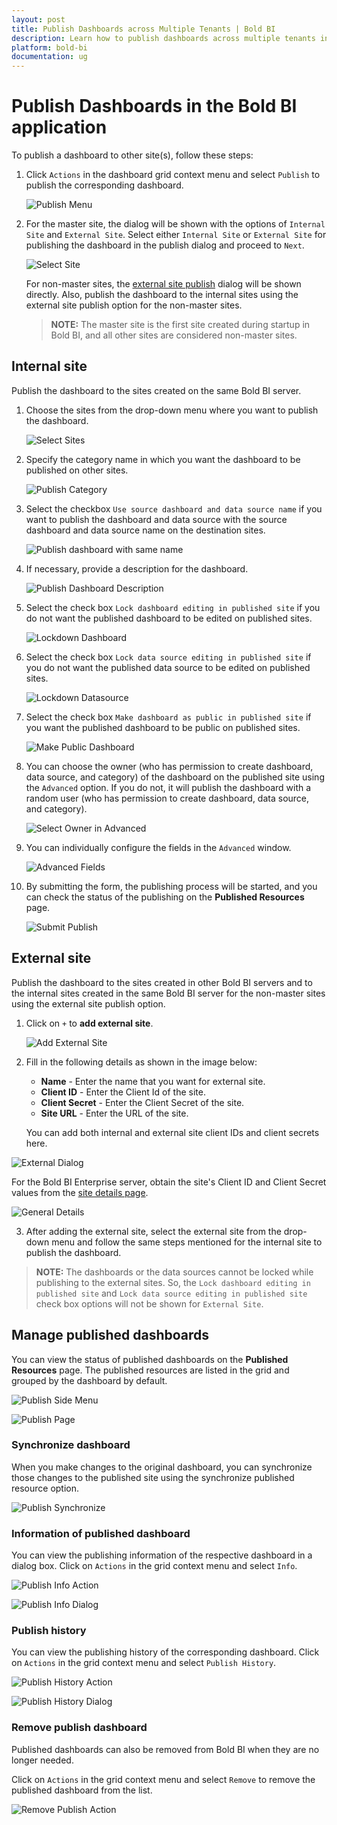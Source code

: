 ```yaml
---
layout: post
title: Publish Dashboards across Multiple Tenants | Bold BI
description: Learn how to publish dashboards across multiple tenants in Bold BI deployed in your server either in same machine or in different instance.
platform: bold-bi
documentation: ug
---
```


# Publish Dashboards in the Bold BI application

To publish a dashboard to other site(s), follow these steps:

1. Click `Actions` in the dashboard grid context menu and select `Publish` to publish the corresponding dashboard.

   ![Publish Menu](/static/assets/managing-resources/manage-dashboards/images/publish-menu.png)
	
2. For the master site, the dialog will be shown with the options of `Internal Site` and `External Site`. 
   Select either `Internal Site` or `External Site` for publishing the dashboard in the publish dialog and proceed to `Next`.

   ![Select Site](/static/assets/managing-resources/manage-dashboards/images/select-site.png#width=55%)

   For non-master sites, the [external site publish](/managing-resources/manage-dashboards/publish-dashboards/#external-site) dialog will be shown directly. Also, publish the dashboard to the internal sites using the external site publish option for the non-master sites.

   > **NOTE:** The master site is the first site created during startup in Bold BI, and all other sites are considered non-master sites.

## Internal site

Publish the dashboard to the sites created on the same Bold BI server.

1. Choose the sites from the drop-down menu where you want to publish the dashboard.

   ![Select Sites](/static/assets/managing-resources/manage-dashboards/images/select-sites.png#width=55%)

2. Specify the category name in which you want the dashboard to be published on other sites.

   ![Publish Category](/static/assets/managing-resources/manage-dashboards/images/publish-category.png#width=55%)

3. Select the checkbox `Use source dashboard and data source name` if you want to publish the dashboard and data source with the source dashboard and data source name on the destination sites.

   ![Publish dashboard with same name](/static/assets/managing-resources/manage-dashboards/images/publish-dashboard-with-source-name.png#width=55%)

4. If necessary, provide a description for the dashboard.

   ![Publish Dashboard Description](/static/assets/managing-resources/manage-dashboards/images/publish-description.png#width=55%)

5. Select the check box `Lock dashboard editing in published site` if you do not want the published dashboard to be edited on published sites.

   ![Lockdown Dashboard](/static/assets/managing-resources/manage-dashboards/images/lockdown-dashboard.png#width=55%)

6. Select the check box `Lock data source editing in published site` if you do not want the published data source to be edited on published sites.

   ![Lockdown Datasource](/static/assets/managing-resources/manage-dashboards/images/lockdown-datasource.png#width=55%)

7. Select the check box `Make dashboard as public in published site` if you want the published dashboard to be public on published sites.

   ![Make Public Dashboard](/static/assets/managing-resources/manage-dashboards/images/make-public-in-destination-site.png#width=55%)

8. You can choose the owner (who has permission to create dashboard, data source, and category) of the dashboard on the published site using the `Advanced` option. If you do not, it will publish the dashboard with a random user (who has permission to create dashboard, data source, and category).

   ![Select Owner in Advanced](/static/assets/managing-resources/manage-dashboards/images/advanced-owner.png#width=55%)

9. You can individually configure the fields in the `Advanced` window.

   ![Advanced Fields](/static/assets/managing-resources/manage-dashboards/images/advanced-field.png#width=55%)

10. By submitting the form, the publishing process will be started, and you can check the status of the publishing on the **Published Resources** page.

    ![Submit Publish](/static/assets/managing-resources/manage-dashboards/images/submit-publish.png#width=55%)

## External site

Publish the dashboard to the sites created in other Bold BI servers and to the internal sites created in the same Bold BI server for the non-master sites using the external site publish option.

1. Click on `+` to **add external site**.

   ![Add External Site](/static/assets/managing-resources/manage-dashboards/images/add-external-site.png#width=55%)
 
2. Fill in the following details as shown in the image below:

   * **Name** - Enter the name that you want for external site.
   * **Client ID** - Enter the Client Id of the site. 
   * **Client Secret** - Enter the Client Secret of the site.
   * **Site URL** - Enter the URL of the site.

   You can add both internal and external site client IDs and client secrets here.

  ![External Dialog](/static/assets/managing-resources/manage-dashboards/images/external-site-dialog.png#width=55%)

  For the Bold BI Enterprise server, obtain the site's Client ID and Client Secret values from the [site details page](/multi-tenancy/manage-sites/#general). 
  
  ![General Details](/static/assets/managing-resources/manage-dashboards/images/general-details.png)

3. After adding the external site, select the external site from the drop-down menu and follow the same steps mentioned for the internal site to publish the dashboard.
  
> **NOTE:**  The dashboards or the data sources cannot be locked while publishing to the external sites. So, the `Lock dashboard editing in published site` and `Lock data source editing in published site` check box options will not be shown for `External Site`.

## Manage published dashboards

You can view the status of published dashboards on the **Published Resources** page. The published resources are listed in the grid and grouped by the dashboard by default.

![Publish Side Menu](/static/assets/managing-resources/manage-dashboards/images/publish-side-menu.png#width=55%)

![Publish Page](/static/assets/managing-resources/manage-dashboards/images/publish-page.png)

### Synchronize dashboard

When you make changes to the original dashboard, you can synchronize those changes to the published site using the synchronize published resource option.

![Publish Synchronize](/static/assets/managing-resources/manage-dashboards/images/publish-synchronize.png)

### Information of published dashboard

You can view the publishing information of the respective dashboard in a dialog box. Click on `Actions` in the grid context menu and select `Info`.

![Publish Info Action](/static/assets/managing-resources/manage-dashboards/images/publish-info-action.png)

![Publish Info Dialog](/static/assets/managing-resources/manage-dashboards/images/publish-info-dialog.png#width=55%)

### Publish history

You can view the publishing history of the corresponding dashboard. Click on `Actions` in the grid context menu and select `Publish History`.

![Publish History Action](/static/assets/managing-resources/manage-dashboards/images/publish-history.png)

![Publish History Dialog](/static/assets/managing-resources/manage-dashboards/images/publish-history-dialog.png)

### Remove publish dashboard

Published dashboards can also be removed from Bold BI when they are no longer needed. 

Click on `Actions` in the grid context menu and select `Remove` to remove the published dashboard from the list.

![Remove Publish Action](/static/assets/managing-resources/manage-dashboards/images/publish-remove-action.png)